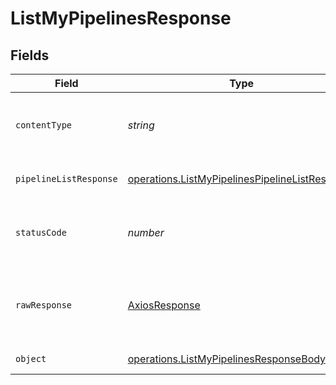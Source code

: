 # ListMyPipelinesResponse


## Fields

| Field                                                                                                                   | Type                                                                                                                    | Required                                                                                                                | Description                                                                                                             |
| ----------------------------------------------------------------------------------------------------------------------- | ----------------------------------------------------------------------------------------------------------------------- | ----------------------------------------------------------------------------------------------------------------------- | ----------------------------------------------------------------------------------------------------------------------- |
| `contentType`                                                                                                           | *string*                                                                                                                | :heavy_check_mark:                                                                                                      | HTTP response content type for this operation                                                                           |
| `pipelineListResponse`                                                                                                  | [operations.ListMyPipelinesPipelineListResponse](../../../sdk/models/operations/listmypipelinespipelinelistresponse.md) | :heavy_minus_sign:                                                                                                      | A sequence of pipelines.                                                                                                |
| `statusCode`                                                                                                            | *number*                                                                                                                | :heavy_check_mark:                                                                                                      | HTTP response status code for this operation                                                                            |
| `rawResponse`                                                                                                           | [AxiosResponse](https://axios-http.com/docs/res_schema)                                                                 | :heavy_check_mark:                                                                                                      | Raw HTTP response; suitable for custom response parsing                                                                 |
| `object`                                                                                                                | [operations.ListMyPipelinesResponseBody](../../../sdk/models/operations/listmypipelinesresponsebody.md)                 | :heavy_minus_sign:                                                                                                      | Error response.                                                                                                         |